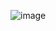 ![image](https://github.com/CodeCrafters-study-group/Simple_crud_front_example/assets/98716688/55e9353a-40ab-4ba5-ac34-746199f866ce)
